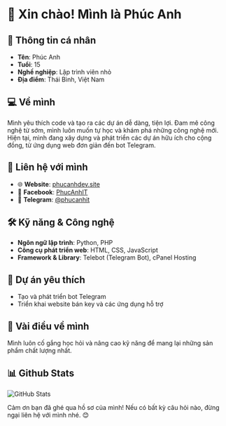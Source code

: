 # 👋 Xin chào! Mình là Phúc Anh

## 👤 Thông tin cá nhân
- **Tên**: Phúc Anh
- **Tuổi**: 15
- **Nghề nghiệp**: Lập trình viên nhỏ
- **Địa điểm**: Thái Bình, Việt Nam

## 💻 Về mình
Mình yêu thích code và tạo ra các dự án dễ dàng, tiện lợi. Đam mê công nghệ từ sớm, mình luôn muốn tự học và khám phá những công nghệ mới. Hiện tại, mình đang xây dựng và phát triển các dự án hữu ích cho cộng đồng, từ ứng dụng web đơn giản đến bot Telegram.

## 🔗 Liên hệ với mình
- 🌐 **Website**: [phucanhdev.site](https://phucanhdev.site)
- 📘 **Facebook**: [PhucAnhIT](https://www.facebook.com/PhucAnhIT)
- 📱 **Telegram**: [@phucanhit](https://t.me/phucanhit)

## 🛠️ Kỹ năng & Công nghệ
- **Ngôn ngữ lập trình**: Python, PHP
- **Công cụ phát triển web**: HTML, CSS, JavaScript
- **Framework & Library**: Telebot (Telegram Bot), cPanel Hosting

## 🚀 Dự án yêu thích
- Tạo và phát triển bot Telegram
- Triển khai website bán key và các ứng dụng hỗ trợ

## 🌱 Vài điều về mình
Mình luôn cố gắng học hỏi và nâng cao kỹ năng để mang lại những sản phẩm chất lượng nhất. 

## 📊 Github Stats
![GitHub Stats](https://github-readme-stats.vercel.app/api?username=PhucAnhIT&show_icons=true&hide_title=true&count_private=true&theme=radical)

Cảm ơn bạn đã ghé qua hồ sơ của mình! Nếu có bất kỳ câu hỏi nào, đừng ngại liên hệ với mình nhé. 😊
